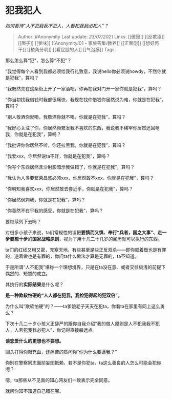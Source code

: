 # 犯我犯人
*如何看待“人不犯我我不犯人，人若犯我我必犯人”？*

> Author: #Anonymity
Last update: *23/07/2021* 
Links: [[傲慢]] [[反欺凌]] [[面子]] [[爹味]] [[Anonymity/01 - 家族答集/教养]] [[正面刚]] [[想好再干]] [[棱角分明]] [[看屁股的人]] [[气泡膜]]
Tags:   



那么怎么算“犯”，怎么算“不犯”？

“我觉得每个人看到我都必须给我行礼致意，我说hello你必须说howdy，不然你就是犯我”，算吗？

“我既然先在这条街上开了一家酒吧，你再在我对门开一家你就是犯我”，算吗？

“你当初找我借钱时我都很痛快，我现在找你借钱你居然说为难，你就是在犯我”，算吗？

“别人敬酒你就喝，我敬酒你就不喝，你就是在犯我”，算吗？

“我好心关注了你，你居然频繁发我不喜欢的东西，我说我不稀罕你居然还回呛我，你就是在犯我”，算吗？

“我批评你你居然不听，你还拉黑我，你就是在犯我”，算吗？

“我爱xxx，你居然说ta不好，你就是在犯我”，算吗？

“你写个东西居然含沙射影暗示我做错了，你就是在犯我”，算吗？

“我认为人类要繁荣昌盛必须xxx，你居然敢不xxx，你就是在犯我”，算吗？

“你明知我喜欢xxx，你居然敢去套近乎，你就是在犯我”，算吗？

“你居然讽刺我，你就是在犯我”，算吗？

“你竟然不在乎我的感受，你就是在犯我”，算吗？

要继续列下去吗？

对很多小孩子来说，ta们常规性的误把**要慎而又慎、奉行“兵者，国之大事”、走一步要想十步**的**国家战略原则**，视为了用十几二十几岁的阅历就可以执行的东西。

ta们的红线又粗又密，充塞天地，有些甚至是些正反双杀——即你顺着做也是有罪的，逆着做也是有罪的，你问ta什么做法才算是无罪的，ta不知道。

于是所谓“人不犯我”堪称一个理想境界，只是在ta没在意、或者交往极浅的前提下偶然的、短暂的成立。

其执行的**实际结果**是什么呢？

**是一种欺软怕硬的“人人都在犯我，我捡犯得起的犯双倍”。**

为什么叫“欺软怕硬”的？——ta爹娘老子天天在犯ta，你看ta在家里有网上这么勇么？

下次十几二十岁小孩义正辞严的跟你自我介绍“我的做人原则是人不犯我我不犯人，人若犯我我必犯人”，你记得直接躲远点。

**谈恋爱什么的更想也不要想。**

回头打得你眼充血，还痛苦的质问你“你为什么要逼我？”

你别在警察同志面前妄图抵赖，若不是你犯ta，ta这么善良的人怎么可能会犯你呢？

嗯，ta那些从不见面的知心网友们一致表示完全同意。

就问你知不知道自己错在哪。



